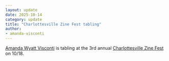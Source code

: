 ```yaml
---
layout: update
date: 2025-10-14
category: update
title: "Charlottesville Zine Fest tabling"
author:
- amanda-visconti
---
```


[Amanda Wyatt Visconti](/people/amanda-visconti) is tabling at the 3rd annual [Charlottesville Zine Fest](https://www.charlottesvillezinefest.org/) on 10/18.